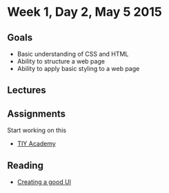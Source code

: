 # Week 1, Day 2, May 5 2015

## Goals

- Basic understanding of CSS and HTML
- Ability to structure a web page
- Ability to apply basic styling to a web page

## Lectures

## Assignments

Start working on this

- [TIY Academy](https://github.com/tiy-durham-fe-cohort4/resources/blob/master/assignments/tiy-academy-layout.md)

## Reading

- [Creating a good UI](https://medium.com/@erikdkennedy/7-rules-for-creating-gorgeous-ui-part-2-430de537ba96)
